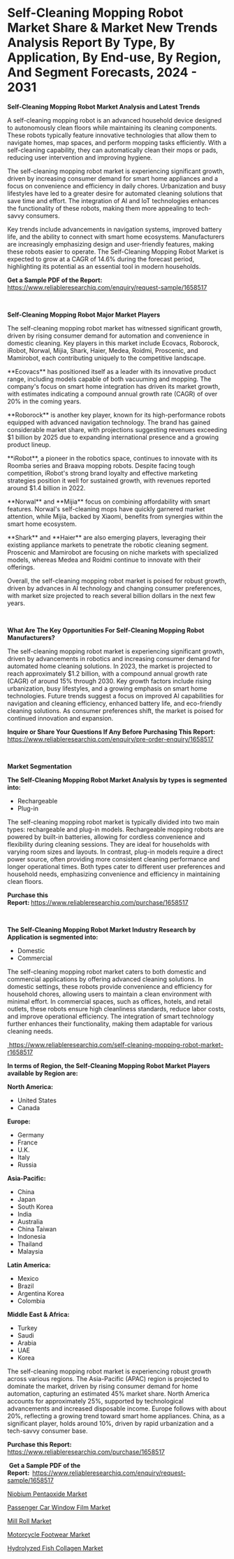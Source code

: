 <p><h1>Self-Cleaning Mopping Robot Market Share & Market New Trends Analysis Report By Type, By Application, By End-use, By Region, And Segment Forecasts, 2024 - 2031</h1></p><p><strong>Self-Cleaning Mopping Robot Market Analysis and Latest Trends</strong></p>
<p><p>A self-cleaning mopping robot is an advanced household device designed to autonomously clean floors while maintaining its cleaning components. These robots typically feature innovative technologies that allow them to navigate homes, map spaces, and perform mopping tasks efficiently. With a self-cleaning capability, they can automatically clean their mops or pads, reducing user intervention and improving hygiene.</p><p>The self-cleaning mopping robot market is experiencing significant growth, driven by increasing consumer demand for smart home appliances and a focus on convenience and efficiency in daily chores. Urbanization and busy lifestyles have led to a greater desire for automated cleaning solutions that save time and effort. The integration of AI and IoT technologies enhances the functionality of these robots, making them more appealing to tech-savvy consumers.</p><p>Key trends include advancements in navigation systems, improved battery life, and the ability to connect with smart home ecosystems. Manufacturers are increasingly emphasizing design and user-friendly features, making these robots easier to operate. The Self-Cleaning Mopping Robot Market is expected to grow at a CAGR of 14.6% during the forecast period, highlighting its potential as an essential tool in modern households.</p></p>
<p><strong>Get a Sample PDF of the Report:&nbsp;</strong> <a href="https://www.reliableresearchiq.com/enquiry/request-sample/1658517?utm_campaign=103&utm_medium=2&utm_source=Github&utm_content=ia&utm_term=28092024&utm_id=self-cleaning-mopping-robot">https://www.reliableresearchiq.com/enquiry/request-sample/1658517</a></p>
<p>&nbsp;</p>
<p><strong>Self-Cleaning Mopping Robot Major Market Players</strong></p>
<p><p>The self-cleaning mopping robot market has witnessed significant growth, driven by rising consumer demand for automation and convenience in domestic cleaning. Key players in this market include Ecovacs, Roborock, iRobot, Norwal, Mijia, Shark, Haier, Medea, Roidmi, Proscenic, and Mamirobot, each contributing uniquely to the competitive landscape.</p><p>**Ecovacs** has positioned itself as a leader with its innovative product range, including models capable of both vacuuming and mopping. The company's focus on smart home integration has driven its market growth, with estimates indicating a compound annual growth rate (CAGR) of over 20% in the coming years.</p><p>**Roborock** is another key player, known for its high-performance robots equipped with advanced navigation technology. The brand has gained considerable market share, with projections suggesting revenues exceeding $1 billion by 2025 due to expanding international presence and a growing product lineup.</p><p>**iRobot**, a pioneer in the robotics space, continues to innovate with its Roomba series and Braava mopping robots. Despite facing tough competition, iRobot's strong brand loyalty and effective marketing strategies position it well for sustained growth, with revenues reported around $1.4 billion in 2022.</p><p>**Norwal** and **Mijia** focus on combining affordability with smart features. Norwal's self-cleaning mops have quickly garnered market attention, while Mijia, backed by Xiaomi, benefits from synergies within the smart home ecosystem.</p><p>**Shark** and **Haier** are also emerging players, leveraging their existing appliance markets to penetrate the robotic cleaning segment. Proscenic and Mamirobot are focusing on niche markets with specialized models, whereas Medea and Roidmi continue to innovate with their offerings.</p><p>Overall, the self-cleaning mopping robot market is poised for robust growth, driven by advances in AI technology and changing consumer preferences, with market size projected to reach several billion dollars in the next few years.</p></p>
<p>&nbsp;</p>
<p><strong>What Are The Key Opportunities For Self-Cleaning Mopping Robot Manufacturers?</strong></p>
<p><p>The self-cleaning mopping robot market is experiencing significant growth, driven by advancements in robotics and increasing consumer demand for automated home cleaning solutions. In 2023, the market is projected to reach approximately $1.2 billion, with a compound annual growth rate (CAGR) of around 15% through 2030. Key growth factors include rising urbanization, busy lifestyles, and a growing emphasis on smart home technologies. Future trends suggest a focus on improved AI capabilities for navigation and cleaning efficiency, enhanced battery life, and eco-friendly cleaning solutions. As consumer preferences shift, the market is poised for continued innovation and expansion.</p></p>
<p><strong>Inquire or Share Your Questions If Any Before Purchasing This Report:</strong> <a href="https://www.reliableresearchiq.com/enquiry/pre-order-enquiry/1658517?utm_campaign=103&utm_medium=2&utm_source=Github&utm_content=ia&utm_term=28092024&utm_id=self-cleaning-mopping-robot">https://www.reliableresearchiq.com/enquiry/pre-order-enquiry/1658517</a></p>
<p>&nbsp;</p>
<p><strong>Market Segmentation</strong></p>
<p><strong>The Self-Cleaning Mopping Robot Market Analysis by types is segmented into:</strong></p>
<p><ul><li>Rechargeable</li><li>Plug-in</li></ul></p>
<p><p>The self-cleaning mopping robot market is typically divided into two main types: rechargeable and plug-in models. Rechargeable mopping robots are powered by built-in batteries, allowing for cordless convenience and flexibility during cleaning sessions. They are ideal for households with varying room sizes and layouts. In contrast, plug-in models require a direct power source, often providing more consistent cleaning performance and longer operational times. Both types cater to different user preferences and household needs, emphasizing convenience and efficiency in maintaining clean floors.</p></p>
<p><strong>Purchase this Report:&nbsp;</strong><a href="https://www.reliableresearchiq.com/purchase/1658517?utm_campaign=103&utm_medium=2&utm_source=Github&utm_content=ia&utm_term=28092024&utm_id=self-cleaning-mopping-robot">https://www.reliableresearchiq.com/purchase/1658517</a></p>
<p>&nbsp;</p>
<p><strong>The Self-Cleaning Mopping Robot Market Industry Research by Application is segmented into:</strong></p>
<p><ul><li>Domestic</li><li>Commercial</li></ul></p>
<p><p>The self-cleaning mopping robot market caters to both domestic and commercial applications by offering advanced cleaning solutions. In domestic settings, these robots provide convenience and efficiency for household chores, allowing users to maintain a clean environment with minimal effort. In commercial spaces, such as offices, hotels, and retail outlets, these robots ensure high cleanliness standards, reduce labor costs, and improve operational efficiency. The integration of smart technology further enhances their functionality, making them adaptable for various cleaning needs.</p></p>
<p><a href="https://www.reliableresearchiq.com/self-cleaning-mopping-robot-market-r1658517?utm_campaign=103&utm_medium=2&utm_source=Github&utm_content=ia&utm_term=28092024&utm_id=self-cleaning-mopping-robot">&nbsp;https://www.reliableresearchiq.com/self-cleaning-mopping-robot-market-r1658517</a></p>
<p><strong>In terms of Region, the Self-Cleaning Mopping Robot Market Players available by Region are:</strong></p>
<p>
    <p> <strong> North America: </strong>
        <ul>
            <li>United States</li>
            <li>Canada</li>
        </ul>
        </p> 
    <p> <strong> Europe: </strong>
        <ul>
            <li>Germany</li>
            <li>France</li>
            <li>U.K.</li>
            <li>Italy</li>
            <li>Russia</li>
        </ul>
        </p> 
    <p> <strong> Asia-Pacific: </strong>
        <ul>
            <li>China</li>
            <li>Japan</li>
            <li>South Korea</li>
            <li>India</li>
            <li>Australia</li>
            <li>China Taiwan</li>
            <li>Indonesia</li>
            <li>Thailand</li>
            <li>Malaysia</li>
        </ul>
        </p> 
    <p> <strong> Latin America: </strong>
        <ul>
            <li>Mexico</li>
            <li>Brazil</li>
            <li>Argentina Korea</li>
            <li>Colombia</li>
        </ul>
        </p> 
    <p> <strong> Middle East & Africa: </strong>
        <ul>
            <li>Turkey</li>
            <li>Saudi</li>
            <li>Arabia</li>
            <li>UAE</li>
            <li>Korea</li>
        </ul>
    </p>
    </p>
<p><p>The self-cleaning mopping robot market is experiencing robust growth across various regions. The Asia-Pacific (APAC) region is projected to dominate the market, driven by rising consumer demand for home automation, capturing an estimated 45% market share. North America accounts for approximately 25%, supported by technological advancements and increased disposable income. Europe follows with about 20%, reflecting a growing trend toward smart home appliances. China, as a significant player, holds around 10%, driven by rapid urbanization and a tech-savvy consumer base.</p></p>
<p><strong>Purchase this Report: </strong><a href="https://www.reliableresearchiq.com/purchase/1658517?utm_campaign=103&utm_medium=2&utm_source=Github&utm_content=ia&utm_term=28092024&utm_id=self-cleaning-mopping-robot">https://www.reliableresearchiq.com/purchase/1658517</a></p>
<p>&nbsp;<strong>Get a Sample PDF of the Report:&nbsp;&nbsp;</strong><a href="https://www.reliableresearchiq.com/enquiry/request-sample/1658517?utm_campaign=103&utm_medium=2&utm_source=Github&utm_content=ia&utm_term=28092024&utm_id=self-cleaning-mopping-robot">https://www.reliableresearchiq.com/enquiry/request-sample/1658517</a></p>
<p><strong></strong></p>
<p><p><a href="https://www.linkedin.com/pulse/what-current-future-prospects-niobium-pentaoxide-market-dwcbe?utm_campaign=103&utm_medium=2&utm_source=Github&utm_content=ia&utm_term=28092024&utm_id=self-cleaning-mopping-robot">Niobium Pentaoxide Market</a></p><p><a href="https://github.com/jeffreybishop26/Market-Research-Report-List-1/blob/main/passenger-car-window-film-market.md?utm_campaign=103&utm_medium=2&utm_source=Github&utm_content=ia&utm_term=28092024&utm_id=self-cleaning-mopping-robot">Passenger Car Window Film Market</a></p><p><a href="https://issuu.com/reportprime-2/docs/mill-roll-market-size-2030.pptx_c21810285530ab?utm_campaign=103&utm_medium=2&utm_source=Github&utm_content=ia&utm_term=28092024&utm_id=self-cleaning-mopping-robot">Mill Roll Market</a></p><p><a href="https://www.linkedin.com/pulse/motorcycle-footwear-market-trends-regional-insights-vuj1e?trackingId=iV5fhL1YQgaxVHafOMUQYQ%3D%3D&utm_campaign=103&utm_medium=2&utm_source=Github&utm_content=ia&utm_term=28092024&utm_id=self-cleaning-mopping-robot">Motorcycle Footwear Market</a></p><p><a href="https://issuu.com/reportprime-2/docs/hydrolyzed-fish-collagen-market-siz_440a618faf5f35?utm_campaign=103&utm_medium=2&utm_source=Github&utm_content=ia&utm_term=28092024&utm_id=self-cleaning-mopping-robot">Hydrolyzed Fish Collagen Market</a></p></p>